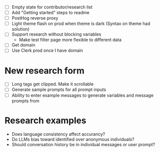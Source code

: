 - [ ] Empty state for contributor/research list
- [ ] Add "Getting started" steps to readme
- [ ] PostHog reverse proxy
- [ ] Light theme flash on prod when theme is dark (Syntax on theme had solution)
- [ ] Support research without blocking variables
    - Make test filter page more flexible to different data
- [ ] Get domain
- [ ] Use Clerk prod once I have domain

# New research form

- [ ] Long tags get clipped. Make it scrollable
- [ ] Generate sample prompts for all prompt inputs
- [ ] Ability to enter example messages to generate variables and message prompts from

# Research examples

- Does language consistency affect accurancy?
- Do LLMs bias toward identified over anonymous individuals?
- Should conversation history be in individual messages or user prompt?
